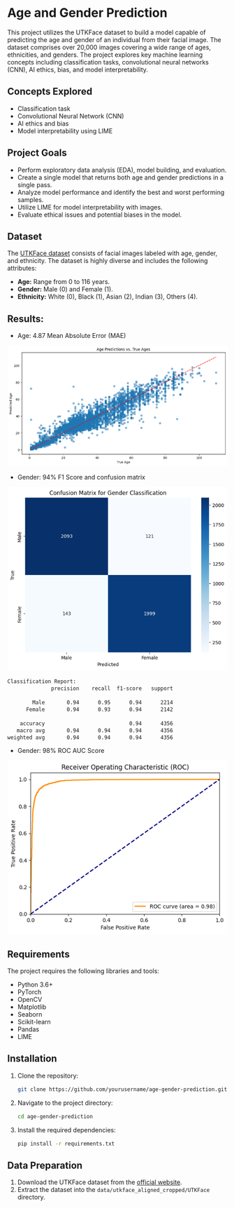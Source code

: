# Age and Gender Prediction

This project utilizes the UTKFace dataset to build a model capable of predicting the age and gender of an individual from their facial image. The dataset comprises over 20,000 images covering a wide range of ages, ethnicities, and genders. The project explores key machine learning concepts including classification tasks, convolutional neural networks (CNN), AI ethics, bias, and model interpretability.

## Concepts Explored

- Classification task
- Convolutional Neural Network (CNN)
- AI ethics and bias
- Model interpretability using LIME

## Project Goals

- Perform exploratory data analysis (EDA), model building, and evaluation.
- Create a single model that returns both age and gender predictions in a single pass.
- Analyze model performance and identify the best and worst performing samples.
- Utilize LIME for model interpretability with images.
- Evaluate ethical issues and potential biases in the model.

## Dataset

The [UTKFace dataset](https://susanqq.github.io/UTKFace/) consists of facial images labeled with age, gender, and ethnicity. The dataset is highly diverse and includes the following attributes:

- **Age:** Range from 0 to 116 years.
- **Gender:** Male (0) and Female (1).
- **Ethnicity:** White (0), Black (1), Asian (2), Indian (3), Others (4).

## Results:

- Age: 4.87 Mean Absolute Error (MAE)

![alt text](image-1.png)

- Gender: 94% F1 Score and confusion matrix

![alt text](image-2.png)
```
Classification Report:
              precision    recall  f1-score   support

        Male       0.94      0.95      0.94      2214
      Female       0.94      0.93      0.94      2142

    accuracy                           0.94      4356
   macro avg       0.94      0.94      0.94      4356
weighted avg       0.94      0.94      0.94      4356
```
- Gender: 98% ROC AUC Score

![alt text](image-3.png)

## Requirements

The project requires the following libraries and tools:

- Python 3.6+
- PyTorch
- OpenCV
- Matplotlib
- Seaborn
- Scikit-learn
- Pandas
- LIME

## Installation

1. Clone the repository:
   ```bash
   git clone https://github.com/yourusername/age-gender-prediction.git
   ```
2. Navigate to the project directory:
   ```bash
   cd age-gender-prediction
   ```
3. Install the required dependencies:
   ```bash
   pip install -r requirements.txt
   ```

## Data Preparation

1. Download the UTKFace dataset from the [official website](https://susanqq.github.io/UTKFace/).
2. Extract the dataset into the `data/utkface_aligned_cropped/UTKFace` directory.
